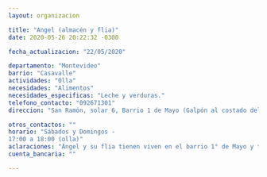 ```yaml
---
layout: organizacion

title: "Angel (almacén y flia)"
date: 2020-05-26 20:22:32 -0300

fecha_actualizacion: "22/05/2020"

departamento: "Montevideo"
barrio: "Casavalle"
actividades: "Olla"
necesidades: "Alimentos"
necesidades_especificas: "Leche y verduras."
telefono_contacto: "092671301"
direccion: "San Ramón, solar 6, Barrio 1 de Mayo (Galpón al costado del almacén)"

otros_contactos: ""
horario: "Sábados y Domingos - 
17:00 a 18:00 (olla)"
aclaraciones: "Ángel y su flia tienen viven en el barrio 1° de Mayo y tienen un almacén, donde elaboran la comida y panes para la iniciativa. La iniciativa de Ángel y su flia actualmente funciona a partir de donaciones (las cuales se han dificultado en el último tiempo y lo cual limitado la capacidad de la iniciativa)."
cuenta_bancaria: ""

---
```

